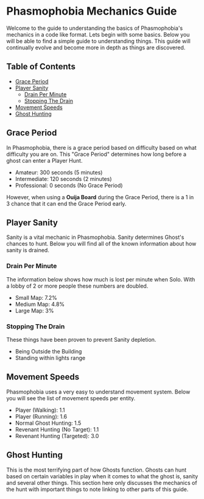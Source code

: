 # Phasmophobia Mechanics Guide
Welcome to the guide to understanding the basics of Phasmophobia's mechanics in a code like format. Lets begin with some basics.
Below you will be able to find a simple guide to understanding things.
This guide will continually evolve and become more in depth as things are discovered.




## Table of Contents
* [Grace Period](#grace-period)
* [Player Sanity](#player-sanity)
  * [Drain Per Minute](#drain-per-minute)
  * [Stopping The Drain](#stopping-the-drain)
* [Movement Speeds](#movement-speeds)
* [Ghost Hunting](#ghost-hunting)


## Grace Period
In Phasmophobia, there is a grace period based on difficulty based on what difficulty you are on.
This "Grace Period" determines how long before a ghost can enter a Player Hunt.
- Amateur: 300 seconds (5 minutes)
- Intermediate: 120 seconds (2 minutes)
- Professional: 0 seconds (No Grace Period)

However, when using a **Ouija Board** during the Grace Period, there is a 1 in 3 chance that it can end the
Grace Period early.

## Player Sanity
Sanity is a vital mechanic in Phasmophobia. Sanity determines Ghost's chances to hunt.
Below you will find all of the known information about how sanity is drained.
### Drain Per Minute
The information below shows how much is lost per minute when Solo. With a lobby of 2 or more people
these numbers are doubled.
- Small Map: 7.2%
- Medium Map: 4.8%
- Large Map: 3%
### Stopping The Drain
These things have been proven to prevent Sanity depletion.
- Being Outside the Building
- Standing within lights range


## Movement Speeds
Phasmophobia uses a very easy to understand movement system. Below you will see the list of movement speeds per entity.
- Player (Walking): 1.1
- Player (Running): 1.6
- Normal Ghost Hunting: 1.5
- Revenant Hunting (No Target): 1.1
- Revenant Hunting (Targeted): 3.0


## Ghost Hunting
This is the most terrifying part of how Ghosts function. Ghosts can hunt based on certain variables in play when it comes
to what the ghost is, sanity and several other things. This section here only discusses the mechanics of the hunt
with important things to note linking to other parts of this guide. 

